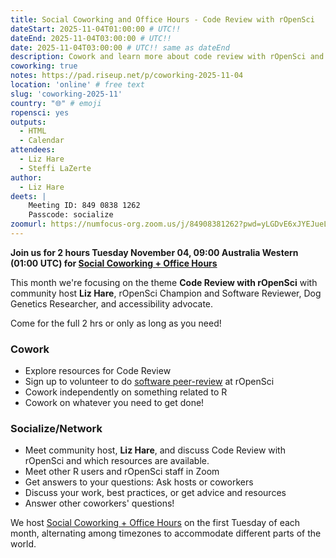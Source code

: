 ```yaml
---
title: Social Coworking and Office Hours - Code Review with rOpenSci
dateStart: 2025-11-04T01:00:00 # UTC!!
dateEnd: 2025-11-04T03:00:00 # UTC!!
date: 2025-11-04T03:00:00 # UTC!! same as dateEnd
description: Cowork and learn more about code review with rOpenSci and all the resources available.
coworking: true
notes: https://pad.riseup.net/p/coworking-2025-11-04
location: 'online' # free text
slug: 'coworking-2025-11'
country: "🌐" # emoji
ropensci: yes
outputs:
  - HTML
  - Calendar
attendees:
  - Liz Hare
  - Steffi LaZerte
author:
  - Liz Hare
deets: |
    Meeting ID: 849 0838 1262
    Passcode: socialize
zoomurl: https://numfocus-org.zoom.us/j/84908381262?pwd=yLGDvE6xJYEJueL0bjxyup0JOU3CbL.1
---
```


**Join us for 2 hours Tuesday November 04, 09:00 Australia Western (01:00 UTC) for
[Social Coworking + Office Hours](/blog/2023/06/21/coworking/)**

This month we're focusing on the theme **Code Review with rOpenSci**
with community host **Liz Hare**, rOpenSci Champion and Software Reviewer, 
Dog Genetics Researcher, and accessibility advocate.

Come for the full 2 hrs or only as long as you need!

### Cowork

- Explore resources for Code Review
- Sign up to volunteer to do [software peer-review](https://airtable.com/app8dssb6a7PG6Vwj/shrnfDI2S9uuyxtDw) at rOpenSci
- Cowork independently on something related to R
- Cowork on whatever you need to get done!

### Socialize/Network

- Meet community host, **Liz Hare**, and discuss Code Review with rOpenSci and which resources are available.
- Meet other R users and rOpenSci staff in Zoom
- Get answers to your questions: Ask hosts or coworkers
- Discuss your work, best practices, or get advice and resources
- Answer other coworkers' questions!

We host [Social Coworking + Office Hours](/blog/2023/06/21/coworking/)
on the first Tuesday of each month, alternating among timezones to
accommodate different parts of the world.
